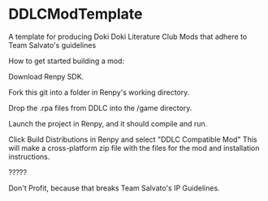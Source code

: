 # DDLCModTemplate
A template for producing Doki Doki Literature Club Mods that adhere to Team Salvato's guidelines

How to get started building a mod:

Download Renpy SDK.

Fork this git into a folder in Renpy's working directory.

Drop the .rpa files from DDLC into the /game directory.

Launch the project in Renpy, and it should compile and run.

Click Build Distributions in Renpy and select "DDLC Compatible Mod" This will make a cross-platform zip file with the files for the mod and installation instructions.

?????

Don't Profit, because that breaks Team Salvato's IP Guidelines.
